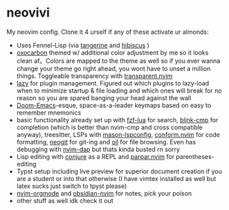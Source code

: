 # neovivi
My neovim config. Clone it 4 urself if any of these activate ur almonds:
- Uses Fennel-Lisp (via [tangerine](https://github.com/udayvir-singh/tangerine.nvim) and [hibiscus](https://github.com/udayvir-singh/hibiscus.nvim) )
- [oxocarbon](https://github.com/nyoom-engineering/oxocarbon.nvim) themed w/ additional color adjustment by me so it looks clean af。Colors are mapped to the theme as well so if you ever wanna change your theme go right ahead, you wont have to unset a million things. Toggleable transparency with [transparent.nvim](https://github.com/xiyaowong/transparent.nvim)
- [lazy](https://github.com/folke/lazy.nvim) for plugin management. Figured out which plugins to lazy-load when to minimize startup & file loading and which ones will break for no reason so you are spared banging your head against the wall
- [Doom-Emacs](https://github.com/doomemacs/doomemacs)-esque, space-as-a-leader keymaps based on easy to remember mnemonics
- basic functionality already set up with [fzf-lua](https://github.com/ibhagwan/fzf-lua) for search, [blink-cmp](https://github.com/Saghen/blink.cmp) for completion (which is better than nvim-cmp and cross compatible anyway), treesitter, LSPs with [mason-lspconfig](https://github.com/mason-org/mason-lspconfig.nvim), [conform.nvim](https://github.com/stevearc/conform.nvim) for code formatting, [neogit](https://github.com/NeogitOrg/neogit) for git-ing and [oil](https://github.com/stevearc/oil.nvim) for file browsing. Even has debugging with [nvim-dap](https://github.com/mfussenegger/nvim-dap) but thats kinda busted rn sorry
- Lisp editing with [conjure](https://github.com/Olical/conjure) as a REPL and [parpar.nvim](https://github.com/dundalek/parpar.nvim) for parentheses-editing
- Typst setup including live preview for superior document creation if you are a student or into that otherwise (I have vimtex installed as well but latex sucks just switch to tpyst please)
- [nvim-orgmode](https://github.com/nvim-orgmode/orgmode) and [obsidian-nvim](https://github.com/epwalsh/obsidian.nvim) for notes, pick your poison
- other stuff as well idk check it out
